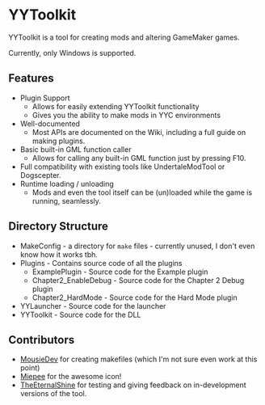 # YYToolkit
YYToolkit is a tool for creating mods and altering GameMaker games.

Currently, only Windows is supported.

## Features
- Plugin Support
  - Allows for easily extending YYToolkit functionality
  - Gives you the ability to make mods in YYC environments
- Well-documented
  - Most APIs are documented on the Wiki, including a full guide on making plugins.
- Basic built-in GML function caller
  - Allows for calling any built-in GML function just by pressing F10.
- Full compatibility with existing tools like UndertaleModTool or Dogscepter.
- Runtime loading / unloading
  - Mods and even the tool itself can be (un)loaded while the game is running, seamlessly.

## Directory Structure
- MakeConfig - a directory for ``make`` files - currently unused, I don't even know how it works tbh.
- Plugins - Contains source code of all the plugins
  - ExamplePlugin - Source code for the Example plugin
  - Chapter2_EnableDebug - Source code for the Chapter 2 Debug plugin
  - Chapter2_HardMode - Source code for the Hard Mode plugin
- YYLauncher - Source code for the launcher
- YYToolkit - Source code for the DLL

## Contributors
- [MousieDev](https://github.com/MousieDev) for creating makefiles (which I'm not sure even work at this point)
- [Miepee](https://github.com/Miepee) for the awesome icon!
- [TheEternalShine](https://github.com/TheEternalShine) for testing and giving feedback on in-development versions of the tool.
